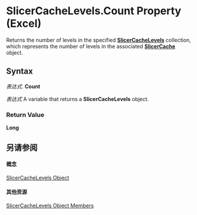 
# SlicerCacheLevels.Count Property (Excel)

Returns the number of levels in the specified  **[SlicerCacheLevels](6b1139a5-e81d-e11d-b4f5-f5d0fed24bf7.md)** collection, which represents the number of levels in the associated **[SlicerCache](6e6533e3-0503-a1d3-9ecd-f7997233565f.md)** object.


## Syntax

 _表达式_. **Count**

 _表达式_ A variable that returns a **SlicerCacheLevels** object.


### Return Value

 **Long**


## 另请参阅


#### 概念


[SlicerCacheLevels Object](6b1139a5-e81d-e11d-b4f5-f5d0fed24bf7.md)
#### 其他资源


[SlicerCacheLevels Object Members](http://msdn.microsoft.com/library/8534ef02-4564-dc38-c192-a02ef1196375%28Office.15%29.aspx)